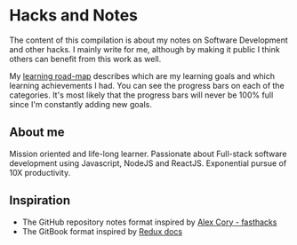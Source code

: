 # Hacks and Notes

The content of this compilation is about my notes on Software Development and other hacks. I mainly write for me, although by making it public I think others can benefit from this work as well.

My [learning road-map](https://github.com/vasco3/hacks-n-notes/issues) describes which are my learning goals and which learning achievements I had. You can see the progress bars on each of the categories. It's most likely that the progress bars will never be 100% full since I'm constantly adding new goals.

## About me

Mission oriented and life-long learner. Passionate about Full-stack software development using Javascript, NodeJS and ReactJS. Exponential pursue of 10X productivity.

## Inspiration

- The GitHub repository notes format inspired by [Alex Cory - fasthacks](https://github.com/alex-cory/fasthacks)
- The GitBook format inspired by [Redux docs](http://redux.js.org/index.html)